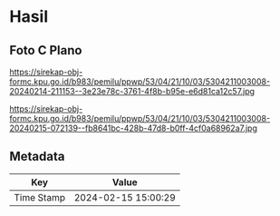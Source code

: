 # Hasil

## Foto C Plano

https://sirekap-obj-formc.kpu.go.id/b983/pemilu/ppwp/53/04/21/10/03/5304211003008-20240214-211153--3e23e78c-3761-4f8b-b95e-e6d81ca12c57.jpg

https://sirekap-obj-formc.kpu.go.id/b983/pemilu/ppwp/53/04/21/10/03/5304211003008-20240215-072139--fb8641bc-428b-47d8-b0ff-4cf0a68962a7.jpg


## Metadata

| Key        | Value               |
| ---------- | ------------------- |
| Time Stamp | 2024-02-15 15:00:29 |



